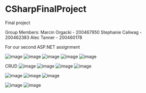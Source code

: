 # CSharpFinalProject
Final project

Group Members: Marcin Orgacki - 200467950 Stephanie Caliwag - 200462383 Alec Tanner - 200460178

For our second ASP.NET assignment 


![image](https://user-images.githubusercontent.com/72111141/143323613-c4f720d1-2d3f-43d2-9909-896376f45a03.png)
![image](https://user-images.githubusercontent.com/72111141/143323644-c5502b9c-ba2f-46f3-bfd2-7ffbf6c93807.png)
![image](https://user-images.githubusercontent.com/72111141/143323670-2490fb29-83e0-4b49-a8ac-3dfaa26e754a.png)
![image](https://user-images.githubusercontent.com/72111141/143323699-36574995-17d5-42aa-b1e5-af9d4b4f8861.png)
![image](https://user-images.githubusercontent.com/72111141/143323712-35450a1f-9b4a-4c41-b696-9139f34cf499.png)

CRUD
![image](https://user-images.githubusercontent.com/72111141/143323769-88428701-5313-4127-b5a2-06a4e264a12f.png)
![image](https://user-images.githubusercontent.com/72111141/143323912-3b789010-0ea3-4c9a-8480-e9fd3061171a.png)
![image](https://user-images.githubusercontent.com/72111141/143323950-2835015c-5ebb-4f21-8186-ccca578ee166.png)
![image](https://user-images.githubusercontent.com/72111141/143324019-e8283f97-8cc9-4633-a3c3-5e9be8c5567d.png)

![image](https://user-images.githubusercontent.com/72111141/143324061-f2a6b7ba-5e4e-4cad-93d3-ff195ded3d8d.png)
![image](https://user-images.githubusercontent.com/72111141/143324078-202db80e-16ed-4559-a792-4f9bf9dcb405.png)
![image](https://user-images.githubusercontent.com/72111141/143324102-13b931d3-ed09-465c-827e-be0c2b0cc715.png)

![image](https://user-images.githubusercontent.com/72111141/143324127-0af8e0b8-8569-4382-aa6b-63ce803b6a87.png)
![image](https://user-images.githubusercontent.com/72111141/143324149-660fe32b-0687-4479-acf1-4b4fb01cd860.png)













